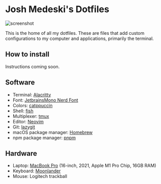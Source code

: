 # Josh Medeski's Dotfiles

![screenshot](./screenshot.png)

This is the home of all my dotfiles. These are files that add custom configurations to my computer and applications, primarily the terminal.

## How to install

Instructions coming soon.

## Software

- Terminal: [Alacritty](https://alacritty.org)
- Font: [JetbrainsMono Nerd Font](https://www.nerdfonts.com/)
- Colors: [catppuccin](https://github.com/catppuccin/catppuccin)
- Shell: [fish](https://fishshell.com)
- Multiplexer: [tmux](https://github.com/tmux/tmux/wiki)
- Editor: [Neovim](https://neovim.io)
- Git: [lazygit](https://github.com/jesseduffield/lazygit)
- macOS package manager: [Homebrew](https://brew.sh)
- npm package manager: [pnpm](https://pnpm.io/)

## Hardware

- Laptop: [MacBook Pro](https://www.apple.com/macbook-pro-14-and-16/) (16-inch, 2021, Apple M1 Pro Chip, 16GB RAM)
- Keyboard: [Moonlander](https://www.zsa.io/moonlander/)
- Mouse: Logitech trackball
